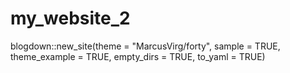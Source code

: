 # my_website_2

blogdown::new_site(theme = "MarcusVirg/forty",
          sample = TRUE,
          theme_example = TRUE,
          empty_dirs = TRUE,
          to_yaml = TRUE)
          
          